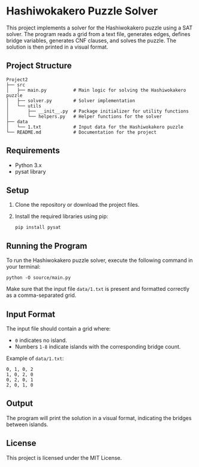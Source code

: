# Hashiwokakero Puzzle Solver

This project implements a solver for the Hashiwokakero puzzle using a SAT
solver. The program reads a grid from a text file, generates edges, defines
bridge variables, generates CNF clauses, and solves the puzzle. The solution is
then printed in a visual format.

## Project Structure

```
Project2
├── src
│   ├── main.py          # Main logic for solving the Hashiwokakero puzzle
│   ├── solver.py        # Solver implementation
│   └── utils
│       ├── __init__.py  # Package initializer for utility functions
│       └── helpers.py   # Helper functions for the solver
├── data
│   └── 1.txt            # Input data for the Hashiwokakero puzzle
└── README.md            # Documentation for the project
```

## Requirements

-   Python 3.x
-   pysat library

## Setup

1. Clone the repository or download the project files.
2. Install the required libraries using pip:

    ```
    pip install pysat
    ```

## Running the Program

To run the Hashiwokakero puzzle solver, execute the following command in your
terminal:

```
python -O source/main.py
```

Make sure that the input file `data/1.txt` is present and formatted correctly as
a comma-separated grid.

## Input Format

The input file should contain a grid where:

-   `0` indicates no island.
-   Numbers `1-8` indicate islands with the corresponding bridge count.

Example of `data/1.txt`:

```
0, 1, 0, 2
1, 0, 2, 0
0, 2, 0, 1
2, 0, 1, 0
```

## Output

The program will print the solution in a visual format, indicating the bridges
between islands.

## License

This project is licensed under the MIT License.
